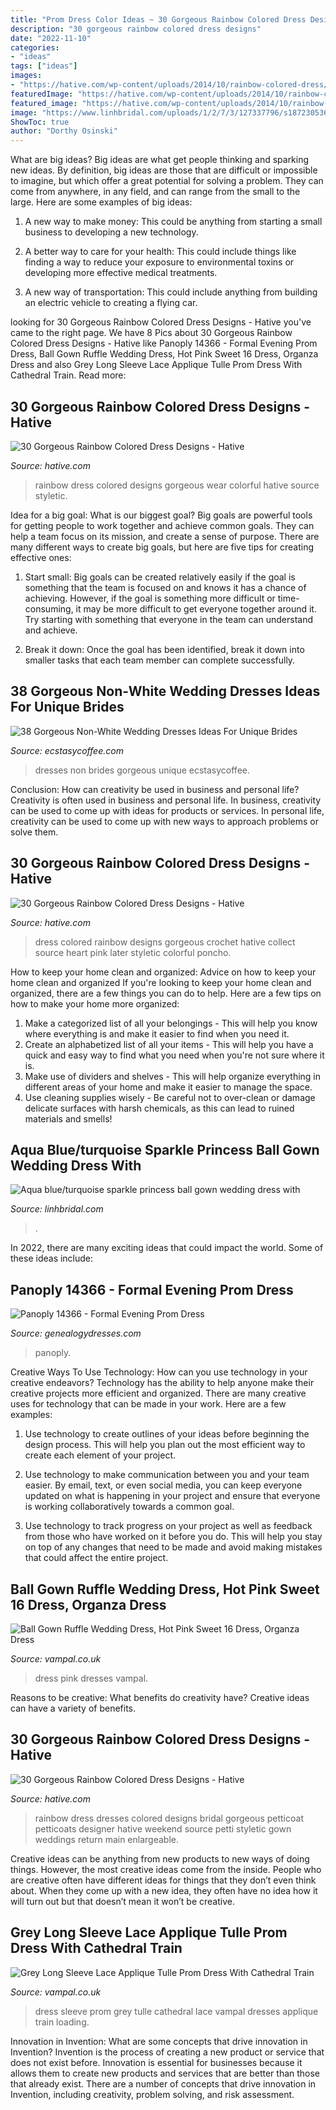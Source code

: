 ```yaml
---
title: "Prom Dress Color Ideas ~ 30 Gorgeous Rainbow Colored Dress Designs"
description: "30 gorgeous rainbow colored dress designs"
date: "2022-11-10"
categories:
- "ideas"
tags: ["ideas"]
images:
- "https://hative.com/wp-content/uploads/2014/10/rainbow-colored-dress/11-rainbow-colored-dress-designs.jpg"
featuredImage: "https://hative.com/wp-content/uploads/2014/10/rainbow-colored-dress/11-rainbow-colored-dress-designs.jpg"
featured_image: "https://hative.com/wp-content/uploads/2014/10/rainbow-colored-dress/12-rainbow-colored-dress-designs.jpg"
image: "https://www.linhbridal.com/uploads/1/2/7/3/127337796/s187230536186048244_p698_i46_w1365.jpeg?width=640"
ShowToc: true
author: "Dorthy Osinski"
---
```



What are big ideas?
Big ideas are what get people thinking and sparking new ideas. By definition, big ideas are those that are difficult or impossible to imagine, but which offer a great potential for solving a problem. They can come from anywhere, in any field, and can range from the small to the large. Here are some examples of big ideas:
1. A new way to make money: This could be anything from starting a small business to developing a new technology.

2. A better way to care for your health: This could include things like finding a way to reduce your exposure to environmental toxins or developing more effective medical treatments.

3. A new way of transportation: This could include anything from building an electric vehicle to creating a flying car.


	

		
looking for 30 Gorgeous Rainbow Colored Dress Designs - Hative you've came to the right page. We have 8 Pics about 30 Gorgeous Rainbow Colored Dress Designs - Hative like Panoply 14366 - Formal Evening Prom Dress, Ball Gown Ruffle Wedding Dress, Hot Pink Sweet 16 Dress, Organza Dress and also Grey Long Sleeve Lace Applique Tulle Prom Dress With Cathedral Train. Read more:
		
    
## 30 Gorgeous Rainbow Colored Dress Designs - Hative

<img loading=lazy src="https://hative.com/wp-content/uploads/2014/10/rainbow-colored-dress/19-rainbow-colored-dress-designs.jpg" onerror="this.onerror=null;this.src='https://tse3.mm.bing.net/th?id=OIP.VPL10tpEwru-93HKF_ogqwHaLH&amp;pid=15.1';" alt="30 Gorgeous Rainbow Colored Dress Designs - Hative">

_Source: hative.com_

>rainbow dress colored designs gorgeous wear colorful hative source styletic. 

	

Idea for a big goal: What is our biggest goal?
Big goals are powerful tools for getting people to work together and achieve common goals. They can help a team focus on its mission, and create a sense of purpose. 
There are many different ways to create big goals, but here are five tips for creating effective ones: 

1. Start small: Big goals can be created relatively easily if the goal is something that the team is focused on and knows it has a chance of achieving. However, if the goal is something more difficult or time-consuming, it may be more difficult to get everyone together around it. Try starting with something that everyone in the team can understand and achieve. 

2. Break it down: Once the goal has been identified, break it down into smaller tasks that each team member can complete successfully.

    
## 38 Gorgeous Non-White Wedding Dresses Ideas For Unique Brides

<img loading=lazy src="https://i2.wp.com/www.ecstasycoffee.com/wp-content/uploads/2017/02/Non-White-Wedding-Dresses-Ideas8.jpg?resize=564%2C846" onerror="this.onerror=null;this.src='https://tse1.mm.bing.net/th?id=OIP.sk8dL1eN9X9UBZjjn__yuwHaLH&amp;pid=15.1';" alt="38 Gorgeous Non-White Wedding Dresses Ideas For Unique Brides">

_Source: ecstasycoffee.com_

>dresses non brides gorgeous unique ecstasycoffee. 

	

Conclusion: How can creativity be used in business and personal life?
Creativity is often used in business and personal life. In business, creativity can be used to come up with ideas for products or services. In personal life, creativity can be used to come up with new ways to approach problems or solve them.

    
## 30 Gorgeous Rainbow Colored Dress Designs - Hative

<img loading=lazy src="https://hative.com/wp-content/uploads/2014/10/rainbow-colored-dress/11-rainbow-colored-dress-designs.jpg" onerror="this.onerror=null;this.src='https://tse4.mm.bing.net/th?id=OIP.H9FxAv1rKCyejA92dpD-gwHaJ4&amp;pid=15.1';" alt="30 Gorgeous Rainbow Colored Dress Designs - Hative">

_Source: hative.com_

>dress colored rainbow designs gorgeous crochet hative collect source heart pink later styletic colorful poncho. 

	

How to keep your home clean and organized: Advice on how to keep your home clean and organized
If you're looking to keep your home clean and organized, there are a few things you can do to help. Here are a few tips on how to make your home more organized: 
1. Make a categorized list of all your belongings - This will help you know where everything is and make it easier to find when you need it. 
2. Create an alphabetized list of all your items - This will help you have a quick and easy way to find what you need when you're not sure where it is. 
3. Make use of dividers and shelves - This will help organize everything in different areas of your home and make it easier to manage the space. 
4. Use cleaning supplies wisely - Be careful not to over-clean or damage delicate surfaces with harsh chemicals, as this can lead to ruined materials and smells!

    
## Aqua Blue/turquoise Sparkle Princess Ball Gown Wedding Dress With

<img loading=lazy src="https://www.linhbridal.com/uploads/1/2/7/3/127337796/s187230536186048244_p698_i46_w1365.jpeg?width=640" onerror="this.onerror=null;this.src='https://tse3.mm.bing.net/th?id=OIP.7-1doFCONknlyBpqFBTaNgHaLH&amp;pid=15.1';" alt="Aqua blue/turquoise sparkle princess ball gown wedding dress with">

_Source: linhbridal.com_

>. 

	

In 2022, there are many exciting ideas that could impact the world. Some of these ideas include: 

    
## Panoply 14366 - Formal Evening Prom Dress

<img loading=lazy src="https://www.genealogydresses.com/pictures/panoply/2012/14366_web_4e9dd498802de.jpg" onerror="this.onerror=null;this.src='https://tse2.mm.bing.net/th?id=OIP.Ukw6PPdV9UC2Ja0fKy8B4AAAAA&amp;pid=15.1';" alt="Panoply 14366 - Formal Evening Prom Dress">

_Source: genealogydresses.com_

>panoply. 

	

Creative Ways To Use Technology: How can you use technology in your creative endeavors?
Technology has the ability to help anyone make their creative projects more efficient and organized. There are many creative uses for technology that can be made in your work. Here are a few examples:
1. Use technology to create outlines of your ideas before beginning the design process. This will help you plan out the most efficient way to create each element of your project.

2. Use technology to make communication between you and your team easier. By email, text, or even social media, you can keep everyone updated on what is happening in your project and ensure that everyone is working collaboratively towards a common goal.

3. Use technology to track progress on your project as well as feedback from those who have worked on it before you do. This will help you stay on top of any changes that need to be made and avoid making mistakes that could affect the entire project.

    
## Ball Gown Ruffle Wedding Dress, Hot Pink Sweet 16 Dress, Organza Dress

<img loading=lazy src="https://www.vampal.co.uk/content/images/0004650_wm.jpg" onerror="this.onerror=null;this.src='https://tse3.mm.bing.net/th?id=OIP.1P-GGOS86dJZqGlb6peWOAHaJ_&amp;pid=15.1';" alt="Ball Gown Ruffle Wedding Dress, Hot Pink Sweet 16 Dress, Organza Dress">

_Source: vampal.co.uk_

>dress pink dresses vampal. 

	

Reasons to be creative: What benefits do creativity have?
Creative ideas can have a variety of benefits.

    
## 30 Gorgeous Rainbow Colored Dress Designs - Hative

<img loading=lazy src="https://hative.com/wp-content/uploads/2014/10/rainbow-colored-dress/12-rainbow-colored-dress-designs.jpg" onerror="this.onerror=null;this.src='https://tse2.mm.bing.net/th?id=OIP.4XWXORx1kZ5HUhOgpV-VawHaLH&amp;pid=15.1';" alt="30 Gorgeous Rainbow Colored Dress Designs - Hative">

_Source: hative.com_

>rainbow dress dresses colored designs bridal gorgeous petticoat petticoats designer hative weekend source petti styletic gown weddings return main enlargeable. 

	

Creative ideas can be anything from new products to new ways of doing things. However, the most creative ideas come from the inside. People who are creative often have different ideas for things that they don’t even think about. When they come up with a new idea, they often have no idea how it will turn out but that doesn’t mean it won’t be creative.

    
## Grey Long Sleeve Lace Applique Tulle Prom Dress With Cathedral Train

<img loading=lazy src="https://www.vampal.co.uk/content/res/large/l210/0021010_grey_long_sleeve_lace_applique_tulle_prom_dress_with_cathedral_train_wm.jpeg" onerror="this.onerror=null;this.src='https://tse1.mm.bing.net/th?id=OIP.X93JduV5T8L44hcyaL11EQHaJ4&amp;pid=15.1';" alt="Grey Long Sleeve Lace Applique Tulle Prom Dress With Cathedral Train">

_Source: vampal.co.uk_

>dress sleeve prom grey tulle cathedral lace vampal dresses applique train loading. 

	

Innovation in Invention: What are some concepts that drive innovation in Invention?
Invention is the process of creating a new product or service that does not exist before. Innovation is essential for businesses because it allows them to create new products and services that are better than those that already exist. There are a number of concepts that drive innovation in Invention, including creativity, problem solving, and risk assessment.

